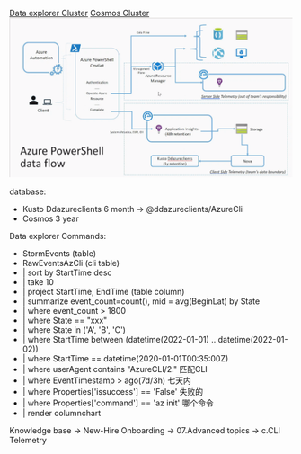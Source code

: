 [Data explorer Cluster](https://dataexplorer.azure.com/)
[Cosmos Cluster](https://aad.cosmos14.osdinfra.net/cosmos/VisualStudio.LoadingDock/shares/VisualStudio.Nova/public/data/nova/ai.azurecli/)
![telemetry](img.png)

database:
 - Kusto Ddazureclients 6 month -> @ddazureclients/AzureCli
 - Cosmos 3 year

Data explorer Commands:
- StormEvents (table)
- RawEventsAzCli (cli table)
- | sort by StartTime desc 
- | take 10
- | project StartTime, EndTime (table column)
- | summarize event_count=count(), mid = avg(BeginLat) by State
- | where event_count > 1800
- | where State == "xxx"
- | where State in ('A', 'B', 'C')
- | where StartTime between (datetime(2022-01-01) .. datetime(2022-01-02))
- | where StartTime == datetime(2020-01-01T00:35:00Z)
- | where userAgent contains "AzureCLI/2."    匹配CLI
- | where EventTimestamp > ago(7d/3h)         七天内
- | where Properties['issuccess'] == 'False'  失败的
- | where Properties['command'] == 'az init'  哪个命令
- | render columnchart

Knowledge base -> New-Hire Onboarding -> 07.Advanced topics -> c.CLI Telemetry
